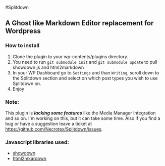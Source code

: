 #Splitdown
## A Ghost like Markdown Editor replacement for Wordpress

### How to install
1. Clone the plugin to your wp-contents/plugins directory.
2. You need to run ```git submodule init``` and ```git submodule update``` to pull showdown.js and html2markdown
3. In your WP Dashboard go to ```Settings``` and than ```Writing```, scroll down to the Splitdown section and select on which post types you wish to use Splitdown on.
4. Enjoy

### Note:
This plugin is ***lacking some features*** like the Media Manager Integration and so on. I'm working on this, but it can take some time.
Also if you find a bug or have a suggestion leave a ticket at https://github.com/Necrotex/Splitdown/issues.

### Javascript libraries used:
+ [showdown](https://github.com/coreyti/showdown)
+ [html2mkardown](https://github.com/kates/html2markdown)